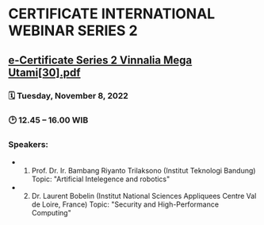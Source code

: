 # CERTIFICATE INTERNATIONAL WEBINAR SERIES 2

## [e-Certificate Series 2 Vinnalia Mega Utami[30].pdf](https://github.com/vinnalia/2223-IF215007_8-pengembangan-aplikasi-web/files/9970698/e-Certificate.Series.2.Vinnalia.Mega.Utami.30.pdf)

### 🗓️ Tuesday, November 8, 2022
### 🕑 12.45 – 16.00 WIB

### Speakers:
* 1) Prof. Dr. Ir. Bambang Riyanto Trilaksono (Institut Teknologi Bandung)
Topic: "Artificial Intelegence and robotics"

* 2) Dr. Laurent Bobelin (Institut National Sciences Appliquees Centre Val de Loire, France)
Topic: "Security and High-Performance Computing"
